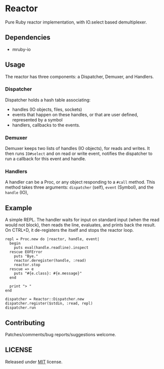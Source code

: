 # Reactor

Pure Ruby reactor implementation, with IO.select based demultiplexer.

## Dependencies

- mruby-io

## Usage

The reactor has three components: a Dispatcher, Demuxer, and Handlers.

### Dispatcher

Dispatcher holds a hash table associating:

- handles (IO objects, files, sockets)
- events that happen on these handles, or that are user defined, represented by a symbol
- handlers, callbacks to the events.

### Demuxer

Demuxer keeps two lists of handles (IO objects), for reads and writes. It then runs `IO#select` and on read or write event, notifies the dispatcher to run a callback for this event and handle.

### Handlers

A handler can be a Proc, or any object responding to a `#call` method. This method takes three arguments: `dispatcher` (self), `event` (Symbol), and the `handle` (IO),

## Example

A simple REPL. The handler waits for input on standard input (when the
read would not block), then reads the line, evaluates, and prints
back the result. On CTRL+D, it de-registers the itself and stops
the reactor loop.

```
repl = Proc.new do |reactor, handle, event|
  begin
    puts eval(handle.readline).inspect
  rescue EOFError
    puts "Bye."
    reactor.deregister(handle, :read)
    reactor.stop
  rescue => e
    puts "#{e.class}: #{e.message}"
  end

  print "> "
end

dispatcher = Reactor::Dispatcher.new
dispatcher.register($stdin, :read, repl)
dispatcher.run
```

## Contributing

Patches/comments/bug reports/suggestions welcome.

## LICENSE

Released under [MIT](https://opensource.org/licenses/MIT) license.
